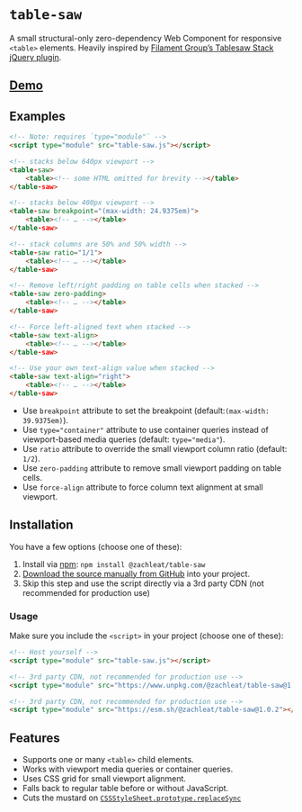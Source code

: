 # `table-saw`

A small structural-only zero-dependency Web Component for responsive `<table>` elements. Heavily inspired by [Filament Group’s Tablesaw Stack jQuery plugin](https://github.com/filamentgroup/tablesaw).

## [Demo](https://zachleat.github.io/table-saw/demo.html)

## Examples

```html
<!-- Note: requires `type="module"` -->
<script type="module" src="table-saw.js"></script>

<!-- stacks below 640px viewport -->
<table-saw>
	<table><!-- some HTML omitted for brevity --></table>
</table-saw>

<!-- stacks below 400px viewport -->
<table-saw breakpoint="(max-width: 24.9375em)">
	<table><!-- … --></table>
</table-saw>

<!-- stack columns are 50% and 50% width -->
<table-saw ratio="1/1">
	<table><!-- … --></table>
</table-saw>

<!-- Remove left/right padding on table cells when stacked -->
<table-saw zero-padding>
	<table><!-- … --></table>
</table-saw>

<!-- Force left-aligned text when stacked -->
<table-saw text-align>
	<table><!-- … --></table>
</table-saw>

<!-- Use your own text-align value when stacked -->
<table-saw text-align="right">
	<table><!-- … --></table>
</table-saw>
```

* Use `breakpoint` attribute to set the breakpoint (default:`(max-width: 39.9375em)`).
* Use `type="container"` attribute to use container queries instead of viewport-based media queries (default: `type="media"`).
* Use `ratio` attribute to override the small viewport column ratio (default: `1/2`).
* Use `zero-padding` attribute to remove small viewport padding on table cells.
* Use `force-align` attribute to force column text alignment at small viewport.

## Installation

You have a few options (choose one of these):

1. Install via [npm](https://www.npmjs.com/package/@zachleat/table-saw): `npm install @zachleat/table-saw`
1. [Download the source manually from GitHub](https://github.com/zachleat/table-saw/tags) into your project.
1. Skip this step and use the script directly via a 3rd party CDN (not recommended for production use)

### Usage

Make sure you include the `<script>` in your project (choose one of these):


```html
<!-- Host yourself -->
<script type="module" src="table-saw.js"></script>
```

```html
<!-- 3rd party CDN, not recommended for production use -->
<script type="module" src="https://www.unpkg.com/@zachleat/table-saw@1.0.2/table-saw.js"></script>
```

```html
<!-- 3rd party CDN, not recommended for production use -->
<script type="module" src="https://esm.sh/@zachleat/table-saw@1.0.2"></script>
```

## Features

* Supports one or many `<table>` child elements.
* Works with viewport media queries or container queries.
* Uses CSS grid for small viewport alignment.
* Falls back to regular table before or without JavaScript.
* Cuts the mustard on [`CSSStyleSheet.prototype.replaceSync`](https://caniuse.com/mdn-api_cssstylesheet_replacesync)

